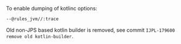 To enable dumping of kotlinc options:

```sh
--@rules_jvm//:trace
```

Old non-JPS based kotlin builder is removed, see commit `IJPL-179600 remove old kotlin-builder`.